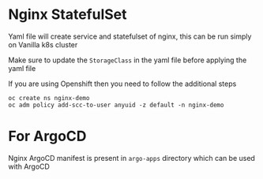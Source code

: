 # Nginx StatefulSet

Yaml file will create service and statefulset of nginx, this can be run simply on Vanilla k8s cluster

Make sure to update the `StorageClass` in the yaml file before applying the yaml file

If you are using Openshift then you need to follow the additional steps 

```file
oc create ns nginx-demo
oc adm policy add-scc-to-user anyuid -z default -n nginx-demo

```

#  For ArgoCD

Nginx ArgoCD manifest is present in `argo-apps` directory which can be used with ArgoCD
